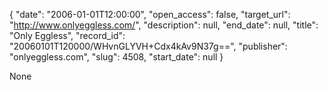 {
  "date": "2006-01-01T12:00:00", 
  "open_access": false, 
  "target_url": "http://www.onlyeggless.com/", 
  "description": null, 
  "end_date": null, 
  "title": "Only Eggless", 
  "record_id": "20060101T120000/WHvnGLYVH+Cdx4kAv9N37g==", 
  "publisher": "onlyeggless.com", 
  "slug": 4508, 
  "start_date": null
}

None